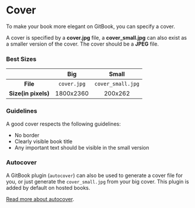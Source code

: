 # Cover

To make your book more elegant on GitBook, you can specify a cover.

A cover is specified by a **cover.jpg** file, a **cover_small.jpg** can also exist as a smaller version of the cover. The cover should be a **JPEG** file.

### Best Sizes

|                     |     Big     |       Small       |
|:-------------------:|:-----------:|:-----------------:|
|       **File**      | `cover.jpg` | `cover_small.jpg` |
| **Size(in pixels)** |  1800x2360  |      200x262      |

### Guidelines

A good cover respects the following guidelines:

* No border
* Clearly visible book title
* Any important text should be visible in the small version


### Autocover

A GitBook plugin (`autocover`) can also be used to generate a cover file for you, or just generate the `cover_small.jpg` from your big cover. This plugin is added by default on hosted books.

[Read more about autocover](https://github.com/GitbookIO/plugin-autocover).
